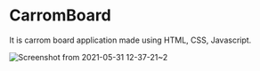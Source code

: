 # CarromBoard
It is carrom board application made using HTML, CSS, Javascript.

![Screenshot from 2021-05-31 12-37-21~2](https://user-images.githubusercontent.com/47034350/120154215-443ace00-c20d-11eb-8976-6338837600d3.png)

